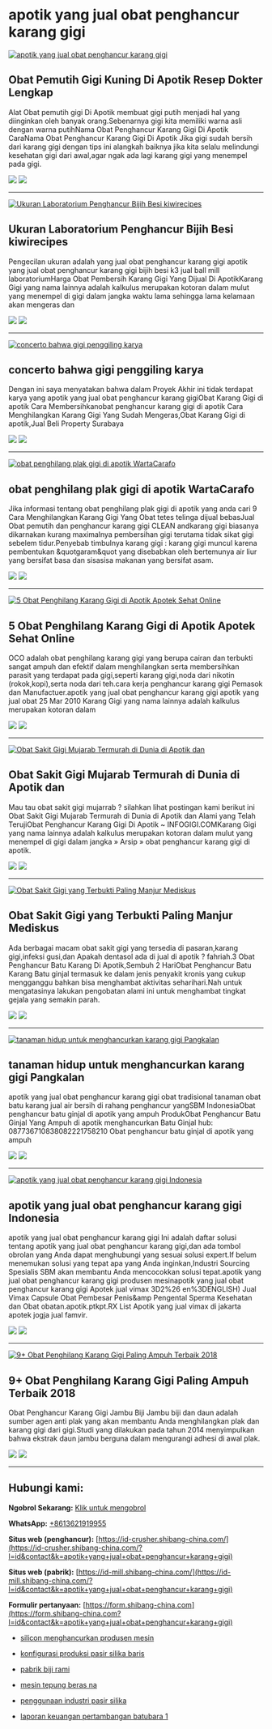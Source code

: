 # apotik yang jual obat penghancur karang gigi

<a href="https://swt.shibang-china.com/?l=id&img&k=apotik+yang+jual+obat+penghancur+karang+gigi" target="_blank">![apotik yang jual obat penghancur karang gigi](http://static.shibang-china.com/all-800x300/362.jpg)</a>

## Obat Pemutih Gigi Kuning Di Apotik Resep Dokter Lengkap
Alat Obat pemutih gigi Di Apotik membuat gigi putih menjadi hal yang diinginkan oleh banyak orang.Sebenarnya gigi kita memiliki warna asli dengan warna putihNama Obat Penghancur Karang Gigi Di Apotik CaraNama Obat Penghancur Karang Gigi Di Apotik Jika gigi sudah bersih dari karang gigi dengan tips ini alangkah baiknya jika kita selalu melindungi kesehatan gigi dari awal,agar ngak ada lagi karang gigi yang menempel pada gigi.


<a href="https://whatsapp.shibangsoft.com/WhatsApp.php" target="_blank" title="WhatsApp">![](http://static.shibang-china.com/icon/whatsapp.png)</a> <a href="https://swt.shibang-china.com/?l=id&icon&k=apotik+yang+jual+obat+penghancur+karang+gigi" target="_blank">![](http://static.shibang-china.com/icon/chat-id.png)</a>

---

<a href="https://swt.shibang-china.com/?l=id&img&k=apotik+yang+jual+obat+penghancur+karang+gigi" target="_blank">![Ukuran Laboratorium Penghancur Bijih Besi kiwirecipes](http://static.shibang-china.com/all-800x300/380.jpg)</a>

## Ukuran Laboratorium Penghancur Bijih Besi kiwirecipes
Pengecilan ukuran adalah yang jual obat penghancur karang gigi apotik yang jual obat penghancur karang gigi bijih besi k3 jual ball mill laboratoriumHarga Obat Pembersih Karang Gigi Yang Dijual Di ApotikKarang Gigi yang nama lainnya adalah kalkulus merupakan kotoran dalam mulut yang menempel di gigi dalam jangka waktu lama sehingga lama kelamaan akan mengeras dan


<a href="https://whatsapp.shibangsoft.com/WhatsApp.php" target="_blank" title="WhatsApp">![](http://static.shibang-china.com/icon/whatsapp.png)</a> <a href="https://swt.shibang-china.com/?l=id&icon&k=apotik+yang+jual+obat+penghancur+karang+gigi" target="_blank">![](http://static.shibang-china.com/icon/chat-id.png)</a>

---

<a href="https://swt.shibang-china.com/?l=id&img&k=apotik+yang+jual+obat+penghancur+karang+gigi" target="_blank">![concerto bahwa gigi penggiling karya](http://static.shibang-china.com/all-800x300/560.jpg)</a>

## concerto bahwa gigi penggiling karya
Dengan ini saya menyatakan bahwa dalam Proyek Akhir ini tidak terdapat karya yang apotik yang jual obat penghancur karang gigiObat Karang Gigi di apotik Cara Membersihkanobat penghancur karang gigi di apotik Cara Menghilangkan Karang Gigi Yang Sudah Mengeras,Obat Karang Gigi di apotik,Jual Beli Property Surabaya


<a href="https://whatsapp.shibangsoft.com/WhatsApp.php" target="_blank" title="WhatsApp">![](http://static.shibang-china.com/icon/whatsapp.png)</a> <a href="https://swt.shibang-china.com/?l=id&icon&k=apotik+yang+jual+obat+penghancur+karang+gigi" target="_blank">![](http://static.shibang-china.com/icon/chat-id.png)</a>

---

<a href="https://swt.shibang-china.com/?l=id&img&k=apotik+yang+jual+obat+penghancur+karang+gigi" target="_blank">![obat penghilang plak gigi di apotik WartaCarafo](http://static.shibang-china.com/all-800x300/195.jpg)</a>

## obat penghilang plak gigi di apotik WartaCarafo
Jika informasi tentang obat penghilang plak gigi di apotik yang anda cari 9 Cara Menghilangkan Karang Gigi Yang Obat tetes telinga dijual bebasJual Obat pemutih dan penghancur karang gigi CLEAN andkarang gigi biasanya dikarnakan kurang maximalnya pembersihan gigi terutama tidak sikat gigi sebelem tidur.Penyebab timbulnya karang gigi : karang gigi muncul karena pembentukan &quotgaram&quot yang disebabkan oleh bertemunya air liur yang bersifat basa dan sisasisa makanan yang bersifat asam.


<a href="https://whatsapp.shibangsoft.com/WhatsApp.php" target="_blank" title="WhatsApp">![](http://static.shibang-china.com/icon/whatsapp.png)</a> <a href="https://swt.shibang-china.com/?l=id&icon&k=apotik+yang+jual+obat+penghancur+karang+gigi" target="_blank">![](http://static.shibang-china.com/icon/chat-id.png)</a>

---

<a href="https://swt.shibang-china.com/?l=id&img&k=apotik+yang+jual+obat+penghancur+karang+gigi" target="_blank">![5 Obat Penghilang Karang Gigi di Apotik Apotek Sehat Online](http://static.shibang-china.com/all-800x300/734.jpg)</a>

## 5 Obat Penghilang Karang Gigi di Apotik Apotek Sehat Online
OCO adalah obat penghilang karang gigi yang berupa cairan dan terbukti sangat ampuh dan efektif dalam menghilangkan serta membersihkan parasit yang terdapat pada gigi,seperti karang gigi,noda dari nikotin (rokok,kopi),serta noda dari teh.cara kerja penghancur karang gigi Pemasok dan Manufactuer.apotik yang jual obat penghancur karang gigi apotik yang jual obat 25 Mar 2010 Karang Gigi yang nama lainnya adalah kalkulus merupakan kotoran dalam


<a href="https://whatsapp.shibangsoft.com/WhatsApp.php" target="_blank" title="WhatsApp">![](http://static.shibang-china.com/icon/whatsapp.png)</a> <a href="https://swt.shibang-china.com/?l=id&icon&k=apotik+yang+jual+obat+penghancur+karang+gigi" target="_blank">![](http://static.shibang-china.com/icon/chat-id.png)</a>

---

<a href="https://swt.shibang-china.com/?l=id&img&k=apotik+yang+jual+obat+penghancur+karang+gigi" target="_blank">![Obat Sakit Gigi Mujarab Termurah di Dunia di Apotik dan](http://static.shibang-china.com/all-800x300/545.jpg)</a>

## Obat Sakit Gigi Mujarab Termurah di Dunia di Apotik dan
Mau tau obat sakit gigi mujarrab ? silahkan lihat postingan kami berikut ini Obat Sakit Gigi Mujarab Termurah di Dunia di Apotik dan Alami yang Telah TerujiObat Penghancur Karang Gigi Di Apotik ~ INFOGIGI.COMKarang Gigi yang nama lainnya adalah kalkulus merupakan kotoran dalam mulut yang menempel di gigi dalam jangka » Arsip » obat penghancur karang gigi di apotik.


<a href="https://whatsapp.shibangsoft.com/WhatsApp.php" target="_blank" title="WhatsApp">![](http://static.shibang-china.com/icon/whatsapp.png)</a> <a href="https://swt.shibang-china.com/?l=id&icon&k=apotik+yang+jual+obat+penghancur+karang+gigi" target="_blank">![](http://static.shibang-china.com/icon/chat-id.png)</a>

---

<a href="https://swt.shibang-china.com/?l=id&img&k=apotik+yang+jual+obat+penghancur+karang+gigi" target="_blank">![Obat Sakit Gigi yang Terbukti Paling Manjur Mediskus](http://static.shibang-china.com/all-800x300/1210.jpg)</a>

## Obat Sakit Gigi yang Terbukti Paling Manjur Mediskus
Ada berbagai macam obat sakit gigi yang tersedia di pasaran,karang gigi,infeksi gusi,dan Apakah dentasol ada di jual di apotik ? fahriah.3 Obat Penghancur Batu Karang Di Apotik,Sembuh 2 HariObat Penghancur Batu Karang Batu ginjal termasuk ke dalam jenis penyakit kronis yang cukup mengganggu bahkan bisa menghambat aktivitas seharihari.Nah untuk mengatasinya lakukan pengobatan alami ini untuk menghambat tingkat gejala yang semakin parah.


<a href="https://whatsapp.shibangsoft.com/WhatsApp.php" target="_blank" title="WhatsApp">![](http://static.shibang-china.com/icon/whatsapp.png)</a> <a href="https://swt.shibang-china.com/?l=id&icon&k=apotik+yang+jual+obat+penghancur+karang+gigi" target="_blank">![](http://static.shibang-china.com/icon/chat-id.png)</a>

---

<a href="https://swt.shibang-china.com/?l=id&img&k=apotik+yang+jual+obat+penghancur+karang+gigi" target="_blank">![tanaman hidup untuk menghancurkan karang gigi Pangkalan](http://static.shibang-china.com/all-800x300/1102.jpg)</a>

## tanaman hidup untuk menghancurkan karang gigi Pangkalan
apotik yang jual obat penghancur karang gigi obat tradisional tanaman obat batu karang jual air bersih di rahang penghancur yangSBM IndonesiaObat penghancur batu ginjal di apotik yang ampuh ProdukObat Penghancur Batu Ginjal Yang Ampuh di apotik menghancurkan Batu Ginjal hub: 087736710838082221758210 Obat penghancur batu ginjal di apotik yang ampuh


<a href="https://whatsapp.shibangsoft.com/WhatsApp.php" target="_blank" title="WhatsApp">![](http://static.shibang-china.com/icon/whatsapp.png)</a> <a href="https://swt.shibang-china.com/?l=id&icon&k=apotik+yang+jual+obat+penghancur+karang+gigi" target="_blank">![](http://static.shibang-china.com/icon/chat-id.png)</a>

---

<a href="https://swt.shibang-china.com/?l=id&img&k=apotik+yang+jual+obat+penghancur+karang+gigi" target="_blank">![apotik yang jual obat penghancur karang gigi Indonesia](http://static.shibang-china.com/all-800x300/885.jpg)</a>

## apotik yang jual obat penghancur karang gigi Indonesia
apotik yang jual obat penghancur karang gigi Ini adalah daftar solusi tentang apotik yang jual obat penghancur karang gigi,dan ada tombol obrolan yang Anda dapat menghubungi yang sesuai solusi expert.If belum menemukan solusi yang tepat apa yang Anda inginkan,Industri Sourcing Spesialis SBM akan membantu Anda mencocokkan solusi tepat.apotik yang jual obat penghancur karang gigi produsen mesinapotik yang jual obat penghancur karang gigi Apotek jual vimax 3D2%26 en%3DENGLISH) Jual Vimax Capsule Obat Pembesar Penis&amp Pengental Sperma Kesehatan dan Obat obatan.apotik.ptkpt.RX List Apotik yang jual vimax di jakarta apotek jogja jual famvir.


<a href="https://whatsapp.shibangsoft.com/WhatsApp.php" target="_blank" title="WhatsApp">![](http://static.shibang-china.com/icon/whatsapp.png)</a> <a href="https://swt.shibang-china.com/?l=id&icon&k=apotik+yang+jual+obat+penghancur+karang+gigi" target="_blank">![](http://static.shibang-china.com/icon/chat-id.png)</a>

---

<a href="https://swt.shibang-china.com/?l=id&img&k=apotik+yang+jual+obat+penghancur+karang+gigi" target="_blank">![9+ Obat Penghilang Karang Gigi Paling Ampuh Terbaik 2018](http://static.shibang-china.com/all-800x300/1250.jpg)</a>

## 9+ Obat Penghilang Karang Gigi Paling Ampuh Terbaik 2018
Obat Penghancur Karang Gigi Jambu Biji Jambu biji dan daun adalah sumber agen anti plak yang akan membantu Anda menghilangkan plak dan karang gigi dari gigi.Studi yang dilakukan pada tahun 2014 menyimpulkan bahwa ekstrak daun jambu berguna dalam mengurangi adhesi di awal plak.

<a href="https://whatsapp.shibangsoft.com/WhatsApp.php" target="_blank" title="WhatsApp">![](http://static.shibang-china.com/icon/whatsapp.png)</a> <a href="https://swt.shibang-china.com/?l=id&icon&k=apotik+yang+jual+obat+penghancur+karang+gigi" target="_blank">![](http://static.shibang-china.com/icon/chat-id.png)</a>

---
## Hubungi kami:

**Ngobrol Sekarang:** [Klik untuk mengobrol](https://swt.shibang-china.com?l=id&contact&k=apotik+yang+jual+obat+penghancur+karang+gigi)

**WhatsApp:**  [+8613621919955](https://whatsapp.shibangsoft.com/WhatsApp.php)

**Situs web (penghancur):** [https://id-crusher.shibang-china.com/](https://id-crusher.shibang-china.com/?l=id&contact&k=apotik+yang+jual+obat+penghancur+karang+gigi)

**Situs web (pabrik):** [https://id-mill.shibang-china.com/](https://id-mill.shibang-china.com/?l=id&contact&k=apotik+yang+jual+obat+penghancur+karang+gigi)

**Formulir pertanyaan:** [https://form.shibang-china.com](https://form.shibang-china.com?l=id&contact&k=apotik+yang+jual+obat+penghancur+karang+gigi)

* [silicon menghancurkan produsen mesin](../39/silicon%20menghancurkan%20produsen%20mesin.md)

* [konfigurasi produksi pasir silika baris](../31/konfigurasi%20produksi%20pasir%20silika%20baris.md)

* [pabrik biji rami](../34/pabrik%20biji%20rami.md)

* [mesin tepung beras na](../38/mesin%20tepung%20beras%20na.md)

* [penggunaan industri pasir silika](../35/penggunaan%20industri%20pasir%20silika.md)

* [laporan keuangan pertambangan batubara 1](../39/laporan%20keuangan%20pertambangan%20batubara%201.md)